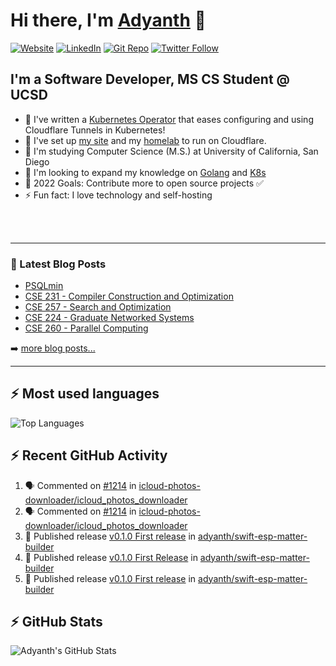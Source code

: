 # Hi there, I'm [Adyanth][website] 👋

[![Website](https://img.shields.io/website?label=adyanth.dev&style=for-the-badge&url=https%3A%2F%2Fadyanth.dev)](https://adyanth.dev)
[![LinkedIn](https://img.shields.io/badge/LinkedIn-adyanth--h-blue?style=for-the-badge)](https://www.linkedin.com/in/adyanth-h/)
[![Git Repo](https://img.shields.io/badge/Git%20Repo-git.adyanth.site-green?style=for-the-badge)](https://git.adyanth.site/adyanth)
[![Twitter Follow](https://img.shields.io/twitter/follow/Adyanth_H?color=1DA1F2&logo=twitter&style=for-the-badge)](https://twitter.com/intent/follow?original_referer=https%3A%2F%2Fgithub.com%2FAdyanth_H&screen_name=Adyanth_H)

## I'm a Software Developer, MS CS Student @ UCSD

- 🌱 I've written a [Kubernetes Operator](https://github.com/adyanth/cloudflare-operator) that eases configuring and using Cloudflare Tunnels in Kubernetes!
- 🔭 I've set up [my site][website] and my [homelab](https://adyanth.site/series/homelab/) to run on Cloudflare.
- 🏢 I'm studying Computer Science (M.S.) at University of California, San Diego
- 👯 I'm looking to expand my knowledge on [Golang](https://adyanth.site/tags/golang/) and [K8s](https://adyanth.site/tags/kubernetes/)
- 🥅 2022 Goals: Contribute more to open source projects ✅
- ⚡ Fun fact: I love technology and self-hosting

<!-- ### Languages and Tools -->

<br />
<br />

---

### 📕 Latest Blog Posts

<!-- BLOG-POST-LIST:START -->
- [PSQLmin](https://adyanth.site/posts/psqlmin/)
- [CSE 231 - Compiler Construction and Optimization](https://adyanth.site/posts/ucsd/cse231-compiler-construction/)
- [CSE 257 - Search and Optimization](https://adyanth.site/posts/ucsd/cse257-search-and-optimization/)
- [CSE 224 - Graduate Networked Systems](https://adyanth.site/posts/ucsd/cse224-graduate-networking/)
- [CSE 260 - Parallel Computing](https://adyanth.site/posts/ucsd/cse260-parallel-computing/)
<!-- BLOG-POST-LIST:END -->

➡️ [more blog posts...](https://adyanth.dev/archives/)

---

## :zap: Most used languages

![Top Languages](https://github-readme-stats-adyanth.vercel.app/api/top-langs/?username=adyanth&hide=javascript&count_private=true&theme=dark)

## :zap: Recent GitHub Activity
  
<!--START_SECTION:activity-->
1. 🗣 Commented on [#1214](https://github.com/icloud-photos-downloader/icloud_photos_downloader/issues/1214#issuecomment-3193692927) in [icloud-photos-downloader/icloud_photos_downloader](https://github.com/icloud-photos-downloader/icloud_photos_downloader)
2. 🗣 Commented on [#1214](https://github.com/icloud-photos-downloader/icloud_photos_downloader/issues/1214#issuecomment-3193686553) in [icloud-photos-downloader/icloud_photos_downloader](https://github.com/icloud-photos-downloader/icloud_photos_downloader)
3. 🚀 Published release [v0.1.0 First release](https://github.com/adyanth/swift-esp-matter-builder/releases/tag/v0.1.0) in [adyanth/swift-esp-matter-builder](https://github.com/adyanth/swift-esp-matter-builder)
4. 🚀 Published release [v0.1.0 First Release](https://github.com/adyanth/swift-esp-matter-builder/releases/tag/v0.1.0) in [adyanth/swift-esp-matter-builder](https://github.com/adyanth/swift-esp-matter-builder)
5. 🚀 Published release [v0.1.0 First release](https://github.com/adyanth/swift-esp-matter-builder/releases/tag/v0.1.0) in [adyanth/swift-esp-matter-builder](https://github.com/adyanth/swift-esp-matter-builder)
<!--END_SECTION:activity-->

</details>

## :zap: GitHub Stats

![Adyanth's GitHub Stats](https://github-readme-stats-adyanth.vercel.app/api?username=adyanth&show_icons=true&hide_border=true&count_private=true&theme=dark)

[website]: https://adyanth.dev/
[twitter]: https://twitter.com/Adyanth_H
[linkedin]: https://linkedin.com/in/adyanth-h/
